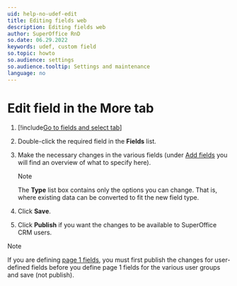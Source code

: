 ```yaml
---
uid: help-no-udef-edit
title: Editing fields web
description: Editing fields web
author: SuperOffice RnD
so.date: 06.29.2022
keywords: udef, custom field
so.topic: howto
so.audience: settings
so.audience.tooltip: Settings and maintenance
language: no
---
```


# Edit field in the More tab

1. [!include[Go to fields and select tab](includes/goto-fields.md)]

1. Double-click the required field in the **Fields** list.

1. Make the necessary changes in the various fields (under [Add fields][1] you will find an overview of what to specify here).

    > [!NOTE]
    > The **Type** list box contains only the options you can change. That is, where existing data can be converted to fit the new field type.

1. Click **Save**.

1. Click **Publish** if you want the changes to be available to SuperOffice CRM users.

> [!NOTE]
> If you are defining [page 1 fields][2], you must first publish the changes for user-defined fields before you define page 1 fields for the various user groups and save (not publish).

<!-- Referenced links -->
[1]: add.md
[2]: page-1-fields.md

<!-- Referenced images -->

